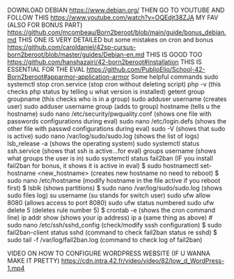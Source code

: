 DOWNLOAD DEBIAN
https://www.debian.org/
THEN GO TO YOUTUBE AND FOLLOW THIS
https://www.youtube.com/watch?v=OQEdjt38ZJA
MY FAV (ALSO FOR BONUS PART)
https://github.com/mcombeau/Born2beroot/blob/main/guide/bonus_debian.md
THIS ONE IS VERY DETAILED but some mistakes on cron and bonus
https://github.com/caroldaniel/42sp-cursus-born2beroot/blob/master/guides/Debian-en.md
THIS IS GOOD TOO
https://github.com/hanshazairi/42-born2beroot#installation
THIS IS ESSENTIAL FOR THE EVAL
https://github.com/PublioElio/School-42-Born2beroot#apparmor-application-armor
Some helpful commands
    sudo systemctl stop cron.service (stop cron without deleting script)
    php -v (this checks php status by telling u what version is installed)
    getent group groupname (this checks who is in a group)
    sudo adduser username (creates user)
    sudo adduser username group (adds to group)
    hostname (tells u the hostname)
    sudo nano /etc/security/pwquality.conf (shows one file with passwords configurations during eval)
    sudo nano /etc/login.defs (shows the other file with passwd configurations during eval)
    sudo -V (shows that sudo is active)
    sudo nano /var/log/sudo/sudo.log (shows the list of logs)
    lsb_release -a (shows the operating system)
    sudo systemctl status ssh.service (shows that ssh is active...for eval)
    groups username (shows what groups the user is in)
    sudo systemctl status fail2ban (IF you install fail2ban for bonus, it shows it is active in eval)
    $ sudo hostnamectl set-hostname <new_hostname> (creates new hostname no need to reboot)
    $ sudo nano /etc/hostname (modify hostname in the file active if you reboot first)
    $ lsblk (shows partitions)
    $ sudo nano /var/log/sudo/sudo.log (shows sudo files log)
    su username (su stands for switch user)
    sudo ufw allow 8080 (allows access to port 8080)
    sudo ufw status numbered
    sudo ufw delete 5 (deletes rule number 5)
    $ crontab -e (shows the cron command line)
    ip addr show        (shows your ip address)
    ip a                (same thing as above)
    # sudo nano /etc/ssh/sshd_config (check/modify sssh configuration)
    $ sudo fail2ban-client status sshd (command to check fail2ban status re sshd)
    $ sudo tail -f /var/log/fail2ban.log (command to check log of fail2ban)
    
VIDEO ON HOW TO CONFIGURE WORDPRESS WEBSITE (IF U WANNA MAKE IT PRETTY)
https://cdn.intra.42.fr/video/video/82/low_d_WordPress-1.mp4